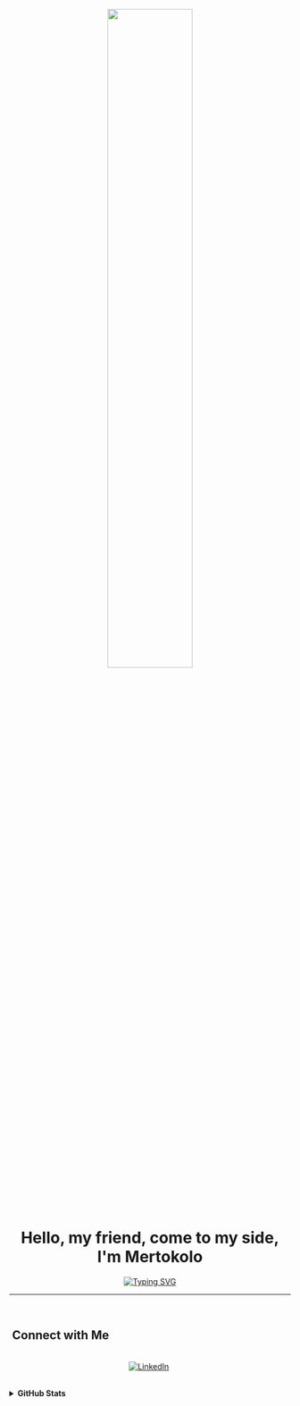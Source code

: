 <p align="center">

<img align-item="center" src="https://media.giphy.com/media/G3Hu8RMcnHZA2JK6x1/giphy.gif" width="55%" height="55%" class="giphy-embed">
<p>
<h1 align="center">Hello, my friend, come to my side, I'm Mertokolo</h1> 

<p align="center">
 <a href="https://git.io/typing-svg"><img src="https://readme-typing-svg.herokuapp.com?font=Silkscreen&pause=1000&color=36F700&background=FF008D00&center=true&vCenter=true&width=500&lines=Game+Desinger;Designer;Photomontagist;Video+Editor" alt="Typing SVG" /></a>
</p>
<hr/>
<br>
<!-- Connect with Me:START -->

## &nbsp;Connect with Me 
<p align="center">
<br>
<a href="https://www.linkedin.com/in/mustafa-mert-g%C3%B6kdeniz-97892b219/"><img src="https://img.shields.io/badge/linkedin-%230077B5.svg?&style=for-the-badge&logo=linkedin&logoColor=white" alt="LinkedIn" /></a>&nbsp;
</p>
<br>
<!-- Connect with Me:END -->

<!-- Stats:START -->
<details>
  <summary><b>GitHub Stats</b></summary> 
  <br>
    <p align="center"><img src="https://github-readme-streak-stats.herokuapp.com/?user=mertokolo&theme=algolia" alt="mertokolo"  /></p>
    <p></p>
</details>
<!-- Stats:END -->
